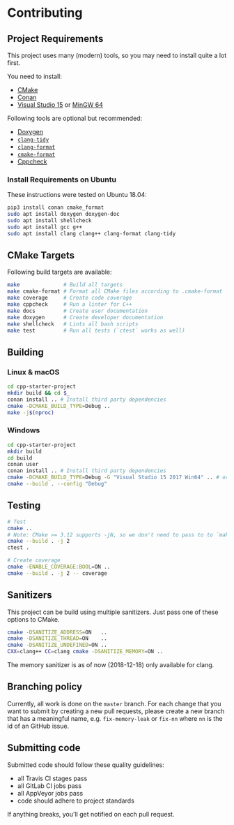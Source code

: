 # Contributing

## Project Requirements
This project uses many (modern) tools, so you may need to install quite a lot first.

You need to install:

 - [CMake](https://cmake.org/)
 - [Conan](https://conan.io/)
 - [Visual Studio 15](https://visualstudio.microsoft.com/) or
   [MinGW 64](https://mingw-w64.org/doku.php)

Following tools are optional but recommended:
 - [Doxygen](http://www.doxygen.nl/)
 - [`clang-tidy`](https://clang.llvm.org/extra/clang-tidy/)
 - [`clang-format`](https://clang.llvm.org/docs/ClangFormat.html)
 - [`cmake-format`](https://github.com/cheshirekow/cmake_format)
 - [Cppcheck](http://cppcheck.sourceforge.net/)

### Install Requirements on Ubuntu
These instructions were tested on Ubuntu 18.04:

```sh
pip3 install conan cmake_format
sudo apt install doxygen doxygen-doc
sudo apt install shellcheck
sudo apt install gcc g++
sudo apt install clang clang++ clang-format clang-tidy
```

## CMake Targets
Following build targets are available:

```sh
make              # Build all targets
make cmake-format # Format all CMake files according to .cmake-format
make coverage     # Create code coverage
make cppcheck     # Run a linter for C++
make docs         # Create user documentation
make doxygen      # Create developer documentation
make shellcheck   # Lints all bash scripts
make test         # Run all tests (`ctest` works as well)
```

## Building

### Linux & macOS

```sh
cd cpp-starter-project
mkdir build && cd $_
conan install .. # Install third party dependencies
cmake -DCMAKE_BUILD_TYPE=Debug ..
make -j$(nproc)
```

### Windows

```sh
cd cpp-starter-project
mkdir build
cd build
conan user
conan install .. # Install third party dependencies
cmake -DCMAKE_BUILD_TYPE=Debug -G "Visual Studio 15 2017 Win64" .. # or "MinGW Makefiles"
cmake --build . --config "Debug"
```

## Testing

```sh
# Test
cmake ..
# Note: CMake >= 3.12 supports -jN, so we don't need to pass to to `make`
cmake --build . -j 2
ctest .

# Create coverage
cmake -ENABLE_COVERAGE:BOOL=ON ..
cmake --build . -j 2 -- coverage
```

## Sanitizers
This project can be build using multiple sanitizers.
Just pass one of these options to CMake.

```sh
cmake -DSANITIZE_ADDRESS=ON   ..
cmake -DSANITIZE_THREAD=ON    ..
cmake -DSANITIZE_UNDEFINED=ON ..
CXX=clang++ CC=clang cmake -DSANITIZE_MEMORY=ON ..
```

The memory sanitizer is as of now (2018-12-18) only available for clang.

## Branching policy
Currently, all work is done on the `master` branch.
For each change that you want to submit by creating a new pull requests,
please create a new branch that has a meaningful name, e.g. `fix-memory-leak`
or `fix-nn` where `nn` is the id of an GitHub issue.

## Submitting code

Submitted code should follow these quality guidelines:

 - all Travis CI stages pass
 - all GitLab CI jobs pass
 - all AppVeyor jobs pass
 - code should adhere to project standards

If anything breaks, you'll get notified on each pull request.
